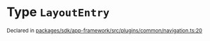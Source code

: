 # Type `LayoutEntry`
<sub>Declared in [packages/sdk/app-framework/src/plugins/common/navigation.ts:20](https://github.com/dxos/dxos/blob/a81c792ef/packages/sdk/app-framework/src/plugins/common/navigation.ts#L20)</sub>






